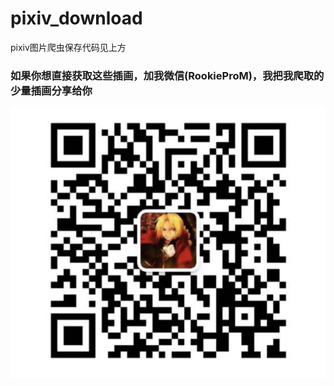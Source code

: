 # pixiv_download
pixiv图片爬虫保存代码见上方

### 如果你想直接获取这些插画，加我微信(RookieProM)，我把我爬取的少量插画分享给你

![wechat](https://github.com/Brucepk/pk.github.io/blob/master/%E5%BE%AE%E4%BF%A12%E5%8F%B7pk2pk%E5%93%A5.png)
